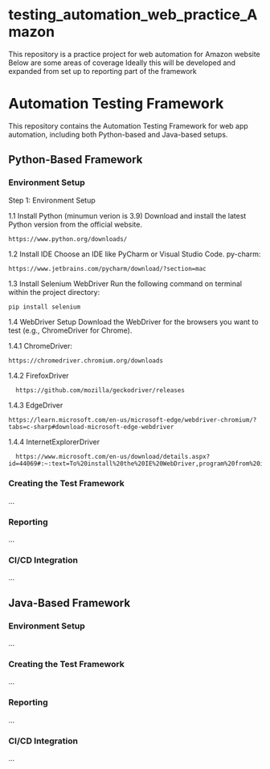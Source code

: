 # testing_automation_web_practice_Amazon
This repository is a practice project for web automation for Amazon website
Below are some areas of coverage
Ideally this will be developed and expanded from set up to reporting part of the framework

# Automation Testing Framework
This repository contains the Automation Testing Framework for web app automation, including both Python-based and Java-based setups.

## Python-Based Framework

### Environment Setup

Step 1: Environment Setup

1.1 Install Python (minumun verion is 3.9)
    Download and install the latest Python version from the official website.
    
    https://www.python.org/downloads/
  
1.2 Install IDE
    Choose an IDE like PyCharm or Visual Studio Code.
    py-charm:
    
    https://www.jetbrains.com/pycharm/download/?section=mac
    
1.3 Install Selenium WebDriver
    Run the following command on terminal within the project directory:

    pip install selenium

1.4 WebDriver Setup
    Download the WebDriver for the browsers you want to test (e.g., ChromeDriver for Chrome).
    
  1.4.1 ChromeDriver:
    
    https://chromedriver.chromium.org/downloads
    
  1.4.2 FirefoxDriver
  
      https://github.com/mozilla/geckodriver/releases
    
  1.4.3 EdgeDriver
  
    https://learn.microsoft.com/en-us/microsoft-edge/webdriver-chromium/?tabs=c-sharp#download-microsoft-edge-webdriver

  1.4.4 InternetExplorerDriver
  
      https://www.microsoft.com/en-us/download/details.aspx?id=44069#:~:text=To%20install%20the%20IE%20WebDriver,program%20from%20its%20current%20location.
    
### Creating the Test Framework
...

### Reporting
...

### CI/CD Integration
...

## Java-Based Framework

### Environment Setup
...

### Creating the Test Framework
...

### Reporting
...

### CI/CD Integration
...
